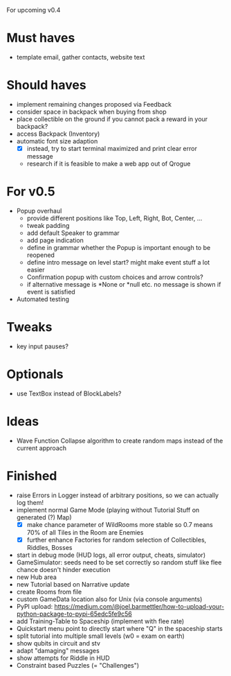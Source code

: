For upcoming v0.4

# Must haves #
- template email, gather contacts, website text

# Should haves #
- implement remaining changes proposed via Feedback
- consider space in backpack when buying from shop
- place collectible on the ground if you cannot pack a reward in your backpack?
- access Backpack (Inventory)
- automatic font size adaption
  - [x] instead, try to start terminal maximized and print clear error message
  - research if it is feasible to make a web app out of Qrogue

# For v0.5 #
- Popup overhaul
  - provide different positions like Top, Left, Right, Bot, Center, ...
  - tweak padding
  - add default Speaker to grammar
  - add page indication
  - define in grammar whether the Popup is important enough to be reopened
  - define intro message on level start? might make event stuff a lot easier
  - Confirmation popup with custom choices and arrow controls?
  - if alternative message is *None or *null etc. no message is shown if event is satisfied
- Automated testing

# Tweaks #
- key input pauses?

# Optionals #
- use TextBox instead of BlockLabels?


# Ideas #
- Wave Function Collapse algorithm to create random maps instead of the current approach

# Finished #
- raise Errors in Logger instead of arbitrary positions, so we can actually log them!
- implement normal Game Mode (playing without Tutorial Stuff on generated (?) Map)
  - [x] make chance parameter of WildRooms more stable so 0.7 means 70% of 
  all Tiles in the Room are Enemies
  - [x] further enhance Factories for random selection of Collectibles, Riddles, Bosses 
- start in debug mode (HUD logs, all error output, cheats, simulator)
- GameSimulator: seeds need to be set correctly so random stuff like flee chance doesn't hinder execution
- new Hub area
- new Tutorial based on Narrative update
- create Rooms from file
- custom GameData location also for Unix (via console arguments)
- PyPI upload:
https://medium.com/@joel.barmettler/how-to-upload-your-python-package-to-pypi-65edc5fe9c56
- add Training-Table to Spaceship (implement with flee rate)
- Quickstart menu point to directly start where "Q" in the spaceship starts
- split tutorial into multiple small levels (w0 = exam on earth)
- show qubits in circuit and stv
- adapt "damaging" messages
- show attempts for Riddle in HUD
- Constraint based Puzzles (= "Challenges")
